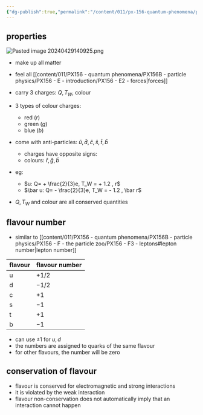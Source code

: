 ```yaml
---
{"dg-publish":true,"permalink":"/content/011/px-156-quantum-phenomena/px-156-b-particle-physics/px-156-f-the-particle-zoo/px-156-f4-quarks/","noteIcon":"1","created":"2025-08-27T13:14:00.733+01:00","updated":"2024-11-26T20:02:50.000+00:00"}
---
```


## properties
![Pasted image 20240429140925.png](/img/user/pics/Pasted%20image%2020240429140925.png)
- make up all matter
- feel all [[content/011/PX156 - quantum phenomena/PX156B - particle physics/PX156 - E - introduction/PX156 - E2 - forces\|forces]]
- carry 3 charges: $Q, T_{W},$ colour
- 3 types of colour charges:
	- red ($r$)
	- green ($g$)
	- blue ($b$)

- come with anti-particles: $\bar u, \bar d, \bar c, \bar s, \bar t, \bar b$
	- charges have opposite signs:
	- colours: $\bar r, \bar g, \bar b$
- eg: 
	- $u: Q= + \frac{2}{3}e, T_W = + 1.2 , r$
	- $\bar u: Q= - \frac{2}{3}e, T_W = - 1.2 , \bar r$

- $Q, T_{W}$ and colour are all conserved quantities
## flavour number
- similar to [[content/011/PX156 - quantum phenomena/PX156B - particle physics/PX156 - F - the particle zoo/PX156 - F3 - leptons#lepton number\|lepton number]]

| flavour | flavour number |
| ------- | -------------- |
| u       | $+ 1/2$        |
| d       | $- 1/2$        |
| c       | $+ 1$          |
| s       | $- 1$          |
| t       | $+ 1$          |
| b       | $- 1$          |
- can use $\pm 1$ for $u,d$
- the numbers are assigned to quarks of the same flavour
- for other flavours, the number will be zero

## conservation of flavour
- flavour is conserved for electromagnetic and strong interactions
- it is violated by the weak interaction
- flavour non-conservation does not automatically imply that an interaction cannot happen
